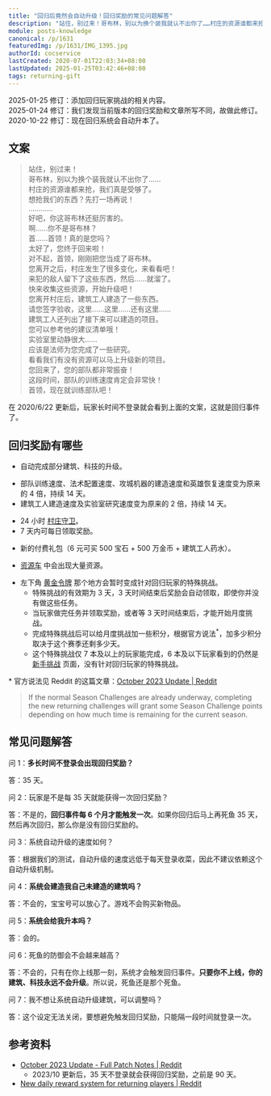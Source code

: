 ```yaml
---
title: "回归后竟然会自动升级！回归奖励的常见问题解答"
description: "站住，别过来！哥布林，别以为换个装我就认不出你了……村庄的资源谁都来抢，我们真是受够了。想抢我们的东西？先打一场再说！…………好吧，你这哥布林还挺厉害的。啊……你不是哥布林？首……首领！真的是您吗？太好了，您终于回来啦！"
module: posts-knowledge
canonical: /p/1631
featuredImg: /p/1631/IMG_1395.jpg
authorId: cocservice
lastCreated: 2020-07-01T22:03:34+08:00
lastUpdated: 2025-01-25T03:42:46+08:00
tags: returning-gift
---
```


<PostHistory>
2025-01-25 修订：添加回归玩家挑战的相关内容。<br>
2025-01-24 修订：我们发现当前版本的回归奖励和文章所写不同，故做此修订。<br>
2020-10-22 修订：现在回归系统会自动升本了。
</PostHistory>

## 文案

> 站住，别过来！<br>
哥布林，别以为换个装我就认不出你了……<br>
村庄的资源谁都来抢，我们真是受够了。<br>
想抢我们的东西？先打一场再说！<br>
…………<br>
好吧，你这哥布林还挺厉害的。<br>
啊……你不是哥布林？<br>
首……首领！真的是您吗？<br>
太好了，您终于回来啦！<br>
对不起，首领，刚刚把您当成了哥布林。<br>
您离开之后，村庄发生了很多变化，来看看吧！<br>
来犯的敌人留下了这些东西，然后……就溜了。<br>
快来收集这些资源，开始升级吧！<br>
您离开村庄后，建筑工人建造了一些东西。<br>
请您签字验收，这里……这里……还有这里……<br>
建筑工人还列出了接下来可以建造的项目。<br>
您可以参考他的建议清单哦！<br>
实验室里动静很大……<br>
应该是法师为您完成了一些研究。<br>
看看我们有没有资源可以马上升级新的项目。<br>
您回来了，您的部队都非常振奋！<br>
这段时间，部队的训练速度肯定会非常快！<br>
首领，现在就训练部队吧！

在 2020/6/22 更新后，玩家长时间不登录就会看到上面的文案，这就是回归事件了。

## 回归奖励有哪些

- 自动完成部分建筑、科技的升级。

<Pic src="/p/1631/IMG_1409.jpg" width="2532" height="1170" alt="自动完成的建筑升级" maxWidth="600px" />
<Pic src="/p/1631/IMG_1410.jpg" width="2532" height="1170" alt="自动完成的科技升级" maxWidth="600px" />

- 部队训练速度、法术配置速度、攻城机器的建造速度和英雄恢复速度变为原来的 4 倍，持续 14 天。
- 建筑工人建造速度及实验室研究速度变为原来的 2 倍，持续 14 天。

<Pic src="/p/1631/IMG_1397.jpg" width="1181" height="1076" alt="游戏教程中心" maxWidth="600px" />

- 24 小时 [村庄守卫](/p/866)。
- 7 天内可每日领取奖励。

<Pic src="/p/1631/IMG_1395.jpg" width="2532" height="1170" alt="回归玩家的每日奖励" />

- 新的付费礼包（6 元可买 500 宝石 + 500 万金币 + 建筑工人药水）。

<Pic src="/p/1631/IMG_1396.png" width="495" height="725" alt="回归礼包：500 万金币 + 建筑工人药水 + 500 宝石" maxWidth="240px" />

- [资源车](/p/1641) 中会出现大量资源。

<Pic src="/p/1631/IMG_1408.png" width="495" height="474" alt="回归玩家的资源车" maxWidth="200px" />

- 左下角 [黄金令牌](/p/1001) 那个地方会暂时变成针对回归玩家的特殊挑战。
    - 特殊挑战的有效期为 3 天，3 天时间结束后奖励会自动领取，即使你并没有做这些任务。
    - 当玩家做完任务并领取奖励，或者等 3 天时间结束后，才能开始月度挑战。
    - 完成特殊挑战后可以给月度挑战加一些积分，根据官方说法<sup>\*</sup>，加多少积分取决于这个赛季还剩多少天。
    - 这个特殊挑战仅 7 本及以上的玩家能完成，6 本及以下玩家看到的仍然是 [新手挑战](/p/6699) 页面，没有针对回归玩家的特殊挑战。

\* 官方说法见 Reddit 的这篇文章：[October 2023 Update | Reddit](https://www.reddit.com/r/ClashOfClans/comments/173onnw/october_2023_update_full_patch_notes/)

> If the normal Season Challenges are already underway, completing the new returning challenges will grant some Season Challenge points depending on how much time is remaining for the current season.

<Pic src="/p/1631/IMG_1411.png" width="2532" height="1170" alt="针对回归玩家的挑战 (1)" />
<Pic src="/p/1631/IMG_1412.png" width="2532" height="1170" alt="针对回归玩家的挑战 (2)" />

## 常见问题解答

问 1：**多长时间不登录会出现回归奖励？**

答：35 天。

问 2：玩家是不是每 35 天就能获得一次回归奖励？

答：不是的，**回归事件每 6 个月才能触发一次**。如果你回归后马上再死鱼 35 天，然后再次回归，那么你是没有回归奖励的。

问 3：系统自动升级的速度如何？

答：根据我们的测试，自动升级的速度远低于每天登录收菜，因此不建议依赖这个自动升级机制。

问 4：**系统会建造我自己未建造的建筑吗？**

答：不会的，宝宝号可以放心了。游戏不会购买新物品。

问 5：**系统会给我升本吗？**

答：会的。

问 6：死鱼的防御会不会越来越高？

答：不会的，只有在你上线那一刻，系统才会触发回归事件。**只要你不上线，你的建筑、科技永远不会升级**。所以说，死鱼还是那个死鱼。

问 7：我不想让系统自动升级建筑，可以调整吗？

答：这个设定无法关闭，要想避免触发回归奖励，只能隔一段时间就登录一次。

## 参考资料

- [October 2023 Update - Full Patch Notes | Reddit](https://www.reddit.com/r/ClashOfClans/comments/173onnw/october_2023_update_full_patch_notes/)
    - 2023/10 更新后，35 天不登录就会获得回归奖励，之前是 90 天。
- [New daily reward system for returning players | Reddit](https://www.reddit.com/r/ClashOfClans/comments/173t676/new_daily_reward_system_for_returning_players/)